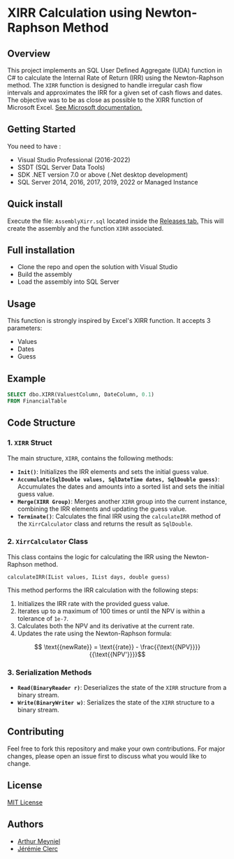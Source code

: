 
# XIRR Calculation using Newton-Raphson Method

## Overview

This project implements an SQL User Defined Aggregate (UDA) function in C# to calculate the Internal Rate of Return (IRR) using the Newton-Raphson method. The `XIRR` function is designed to handle irregular cash flow intervals and approximates the IRR for a given set of cash flows and dates. The objective was to be as close as possible to the XIRR function of Microsoft Excel. [See Microsoft documentation.](https://support.microsoft.com/en-us/office-xirr-function-de1242ec-6477-445b-b11b-a303ad9adc9d)

## Getting Started

You need to have :

- Visual Studio Professional (2016-2022)
- SSDT (SQL Server Data Tools)
- SDK .NET version 7.0 or above (.Net desktop development)
- SQL Server 2014, 2016, 2017, 2019, 2022 or Managed Instance

## Quick install

Execute the file: `AssemblyXirr.sql` located inside the [Releases tab.](https://github.com/jeremieclerc/clr-xirr/releases)
This will create the assembly and the function `XIRR` associated.

## Full installation

- Clone the repo and open the solution with Visual Studio
- Build the assembly
- Load the assembly into SQL Server

## Usage

This function is strongly inspired by Excel's XIRR function.
It accepts 3 parameters:

- Values
- Dates
- Guess

## Example

```sql
SELECT dbo.XIRR(ValuestColumn, DateColumn, 0.1)
FROM FinancialTable
```

## Code Structure

### 1. `XIRR` Struct

The main structure, `XIRR`, contains the following methods:

- **`Init()`**: Initializes the IRR elements and sets the initial guess value.
- **`Accumulate(SqlDouble values, SqlDateTime dates, SqlDouble guess)`**: Accumulates the dates and amounts into a sorted list and sets the initial guess value.
- **`Merge(XIRR Group)`**: Merges another `XIRR` group into the current instance, combining the IRR elements and updating the guess value.
- **`Terminate()`**: Calculates the final IRR using the `calculateIRR` method of the `XirrCalculator` class and returns the result as `SqlDouble`.

### 2. `XirrCalculator` Class

This class contains the logic for calculating the IRR using the Newton-Raphson method.

`calculateIRR(IList values, IList days, double guess)`

This method performs the IRR calculation with the following steps:

1. Initializes the IRR rate with the provided guess value.
2. Iterates up to a maximum of 100 times or until the NPV is within a tolerance of `1e-7`.
3. Calculates both the NPV and its derivative at the current rate.
4. Updates the rate using the Newton-Raphson formula:

```math
   \text{{newRate}} = \text{{rate}} - \frac{{\text{{NPV}}}}{{\text{{NPV'}}}}
```

### 3. Serialization Methods

- **`Read(BinaryReader r)`**: Deserializes the state of the `XIRR` structure from a binary stream.
- **`Write(BinaryWriter w)`**: Serializes the state of the `XIRR` structure to a binary stream.

## Contributing

Feel free to fork this repository and make your own contributions. For major changes, please open an issue first to discuss what you would like to change.

## License

[MIT License](LICENSE)

## Authors

- [Arthur Meyniel](https://github.com/ArthurMynl)
- [Jérémie Clerc](https://github.com/jeremieclerc)
